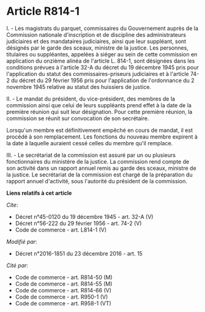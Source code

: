 # Article R814-1

I. - Les magistrats du parquet, commissaires du Gouvernement auprès de la Commission nationale d'inscription et de discipline
des administrateurs judiciaires et des mandataires judiciaires, ainsi que leur suppléant, sont désignés par le garde des
sceaux, ministre de la justice. Les personnes, titulaires ou suppléantes, appelées à siéger au sein de cette commission en
application du onzième alinéa de l'article L. 814-1, sont désignées dans les conditions prévues à l'article 32-A du décret du
19 décembre 1945 pris pour l'application du statut des commissaires-priseurs judiciaires et à l'article 74-2 du décret du 29
février 1956 pris pour l'application de l'ordonnance du 2 novembre 1945 relative au statut des huissiers de justice.

II. - Le mandat du président, du vice-président, des membres de la commission ainsi que celui de leurs suppléants prend effet
à la date de la première réunion qui suit leur désignation. Pour cette première réunion, la commission se réunit sur
convocation de son secrétaire.

Lorsqu'un membre est définitivement empêché en cours de mandat, il est procédé à son remplacement. Les fonctions du nouveau
membre expirent à la date à laquelle auraient cessé celles du membre qu'il remplace.

III. - Le secrétariat de la commission est assuré par un ou plusieurs fonctionnaires du ministère de la justice. La
commission rend compte de son activité dans un rapport annuel remis au garde des sceaux, ministre de la justice. Le
secrétariat de la commission est chargé de la préparation du rapport annuel d'activité, sous l'autorité du président de la
commission.

**Liens relatifs à cet article**

_Cite_:

  - Décret n°45-0120 du 19 décembre 1945 - art. 32-A (V)
  - Décret n°56-222 du 29 février 1956 - art. 74-2 (V)
  - Code de commerce - art. L814-1 (V)

_Modifié par_:

  - Décret n°2016-1851 du 23 décembre 2016 - art. 15

_Cité par_:

  - Code de commerce - art. R814-50 (M)
  - Code de commerce - art. R814-55 (M)
  - Code de commerce - art. R814-66 (V)
  - Code de commerce - art. R950-1 (V)
  - Code de commerce - art. R958-1 (VT)

